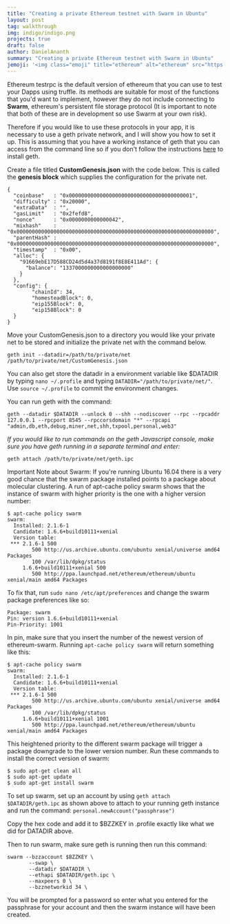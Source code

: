 ```yaml
---
title: "Creating a private Ethereum testnet with Swarm in Ubuntu"
layout: post
tag: walkthrough
img: indigo/indigo.png
projects: true
draft: false
author: DanielAnanth
summary: "Creating a private Ethereum testnet with Swarm in Ubuntu"
jemoji: '<img class="emoji" title="ethereum" alt="ethereum" src="https://cdn.worldvectorlogo.com/logos/ethereum-1.svg" height="20" width="20" align="absmiddle">'
---
```


Ethereum testrpc is the default version of ethereum that you can use to test your Dapps using truffle. its methods are suitable for most of the functions that you'd want to implement, however they do not include connecting to __Swarm__, ethereum's persistent file storage protocol (It is important to note that both of these are in development so use Swarm at your own risk).  

Therefore if you would like to use these protocols in your app, it is necessary to use a geth private network, and I will show you how to set it up. This is assuming that you have a working instance of geth that you can access from the command line so if you don't follow the instructions [here](https://www.ethereum.org/cli#geth) to install geth.

Create a file titled __CustomGenesis.json__ with the code below. This is called the __genesis block__ which supplies the configuration for the private net. 
```
{
  "coinbase"   : "0x0000000000000000000000000000000000000001",
  "difficulty" : "0x20000",
  "extraData"  : "",
  "gasLimit"   : "0x2fefd8",
  "nonce"      : "0x0000000000000042",
  "mixhash"    : "0x0000000000000000000000000000000000000000000000000000000000000000",
  "parentHash" : "0x0000000000000000000000000000000000000000000000000000000000000000",
  "timestamp"  : "0x00",
  "alloc": {
	"91669ebE17D588CD24d5d4a37d8191f8E8E411Ad": {
      "balance": "1337000000000000000000"
    }
  },
  "config": {
        "chainId": 34,
        "homesteadBlock": 0,
        "eip155Block": 0,
        "eip158Block": 0
  }
}
```
Move your CustomGenesis.json to a directory you would like your private net to be stored and initialize the private net with the command below.
```
geth init --datadir=/path/to/private/net /path/to/private/net/CustomGenesis.json
```
You can also get store the datadir in a environment variable like $DATADIR by typing `nano ~/.profile` and typing `DATADIR="/path/to/private/net/"`. Use `source ~/.profile` to commit the environment changes. 

You can run geth with the command:
```
geth --datadir $DATADIR --unlock 0 --shh --nodiscover --rpc --rpcaddr 127.0.0.1 --rpcport 8545 --rpccorsdomain "*" --rpcapi "admin,db,eth,debug,miner,net,shh,txpool,personal,web3"
```

*If you would like to run commands on the geth Javascript console, make sure you have geth running in a separate terminal and enter:*
```
geth attach /path/to/private/net/geth.ipc
```

Important Note about Swarm: If you're running Ubuntu 16.04 there is a very good chance that the swarm package installed points to a package about molecular clustering. A run of apt-cache policy swarm shows that the instance of swarm with higher priority is the one with a higher version number:
```
$ apt-cache policy swarm
swarm:
  Installed: 2.1.6-1
  Candidate: 1.6.6+build10111+xenial
  Version table:
 *** 2.1.6-1 500
        500 http://us.archive.ubuntu.com/ubuntu xenial/universe amd64 Packages
        100 /var/lib/dpkg/status
     1.6.6+build10111+xenial 500
        500 http://ppa.launchpad.net/ethereum/ethereum/ubuntu xenial/main amd64 Packages
```

To fix that, run `sudo nano /etc/apt/preferences` and change the swarm package preferences like so:
```
Package: swarm
Pin: version 1.6.6+build10111+xenial
Pin-Priority: 1001
```

In pin, make sure that you insert the number of the newest version of ethereum-swarm.
Running `apt-cache policy swarm` will return something like this: 

```
$ apt-cache policy swarm
swarm:
  Installed: 2.1.6-1
  Candidate: 1.6.6+build10111+xenial
  Version table:
 *** 2.1.6-1 500
        500 http://us.archive.ubuntu.com/ubuntu xenial/universe amd64 Packages
        100 /var/lib/dpkg/status
     1.6.6+build10111+xenial 1001
        500 http://ppa.launchpad.net/ethereum/ethereum/ubuntu xenial/main amd64 Packages
```
This heightened priority to the different swarm package will trigger a package downgrade to the lower version number.
Run these commands to install the correct version of swarm:

```
$ sudo apt-get clean all
$ sudo apt-get update                  
$ sudo apt-get install swarm
```

To set up swarm, set up an account by using `geth attach $DATADIR/geth.ipc` as shown above to attach to your running geth instance and run the command: `personal.newAccount("passphrase")`

Copy the hex code and add it to $BZZKEY in .profile exactly like what we did for DATADIR above.

Then to run swarm, make sure geth is running then run this command: 
```
swarm --bzzaccount $BZZKEY \
       --swap \
       --datadir $DATADIR \
       --ethapi $DATADIR/geth.ipc \
       --maxpeers 0 \
       --bzznetworkid 34 \
```

You will be prompted for a password so enter what you entered for the passphrase for your account and then the swarm instance will have been created. 